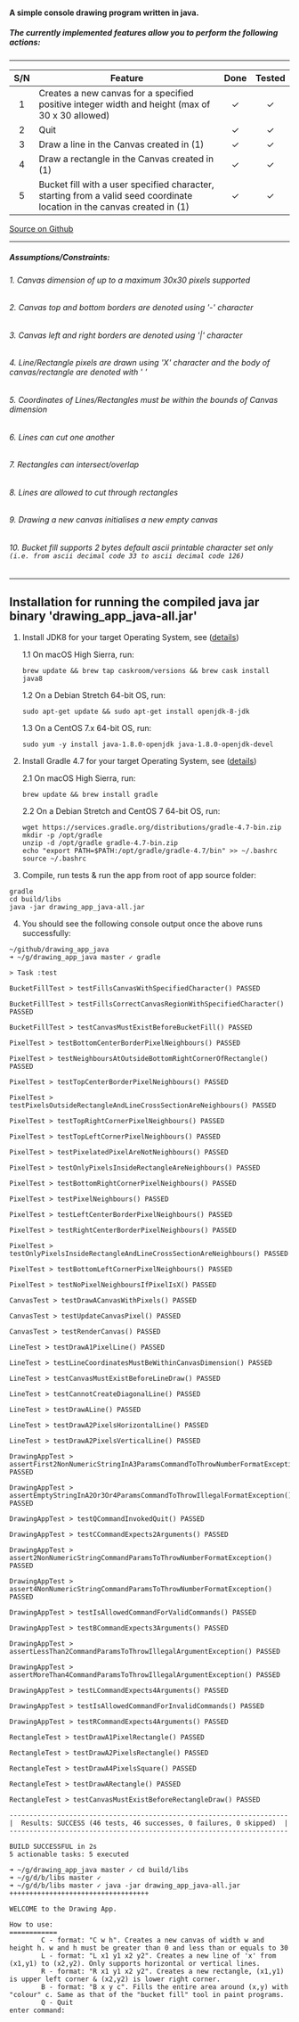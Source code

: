 #### A simple console drawing program written in java.
##### The currently implemented features allow you to perform the following actions:
---
| S/N | Feature                                                                                                                  | Done | Tested |
|:---:| ------------------------------------------------------------------------------------------------------------------------ |:----:|:------:|
|   1 | Creates a new canvas for a specified positive integer width and height (max of 30 x 30 allowed)                          | ✓    | ✓      |
|   2 | Quit                                                                                                                     | ✓    | ✓      |
|   3 | Draw a line in the Canvas created in (1)                                                                                 | ✓    | ✓      |
|   4 | Draw a rectangle in the Canvas created in (1)                                                                            | ✓    | ✓      |
|   5 | Bucket fill with a user specified character, starting from a valid seed coordinate location in the canvas created in (1) | ✓    | ✓      |

[Source on Github](https://github.com/yeongsheng-tan/drawing_app_java)

---
##### Assumptions/Constraints:
###### 1. Canvas dimension of up to a maximum 30x30 pixels supported
###### 2. Canvas top and bottom borders are denoted using '-' character
###### 3. Canvas left and right borders are denoted using '|' character
###### 4. Line/Rectangle pixels are drawn using 'X' character and the body of canvas/rectangle are denoted with ' '
###### 5. Coordinates of Lines/Rectangles must be within the bounds of Canvas dimension
###### 6. Lines can cut one another
###### 7. Rectangles can intersect/overlap
###### 8. Lines are allowed to cut through rectangles
###### 9. Drawing a new canvas initialises a new empty canvas
###### 10. Bucket fill supports 2 bytes default ascii printable character set only `(i.e. from ascii decimal code 33 to ascii decimal code 126)`
---
## Installation for running the compiled java jar binary 'drawing_app_java-all.jar'
1. Install JDK8 for your target Operating System, see ([details](http://www.oracle.com/technetwork/java/javase/downloads/jdk8-downloads-2133151.html))

   1.1 On macOS High Sierra, run:
   ```
   brew update && brew tap caskroom/versions && brew cask install java8
   ```
   
   1.2 On a Debian Stretch 64-bit OS, run:
   ```
   sudo apt-get update && sudo apt-get install openjdk-8-jdk
   ```
  
   1.3 On a CentOS 7.x 64-bit OS, run:
   ```
   sudo yum -y install java-1.8.0-openjdk java-1.8.0-openjdk-devel
   ```
   
2. Install Gradle 4.7 for your target Operating System, see ([details](https://gradle.org/install/))

   2.1 On macOS High Sierra, run:
   ```
   brew update && brew install gradle
   ```
   
   2.2 On a Debian Stretch and CentOS 7 64-bit OS, run:
   ```
   wget https://services.gradle.org/distributions/gradle-4.7-bin.zip
   mkdir -p /opt/gradle
   unzip -d /opt/gradle gradle-4.7-bin.zip
   echo "export PATH=$PATH:/opt/gradle/gradle-4.7/bin" >> ~/.bashrc
   source ~/.bashrc
   ```

3. Compile, run tests & run the app from root of app source folder:
```
gradle
cd build/libs
java -jar drawing_app_java-all.jar
```

4. You should see the following console output once the above runs successfully:
```
~/github/drawing_app_java
➜ ~/g/drawing_app_java master ✓ gradle

> Task :test

BucketFillTest > testFillsCanvasWithSpecifiedCharacter() PASSED

BucketFillTest > testFillsCorrectCanvasRegionWithSpecifiedCharacter() PASSED

BucketFillTest > testCanvasMustExistBeforeBucketFill() PASSED

PixelTest > testBottomCenterBorderPixelNeighbours() PASSED

PixelTest > testNeighboursAtOutsideBottomRightCornerOfRectangle() PASSED

PixelTest > testTopCenterBorderPixelNeighbours() PASSED

PixelTest > testPixelsOutsideRectangleAndLineCrossSectionAreNeighbours() PASSED

PixelTest > testTopRightCornerPixelNeighbours() PASSED

PixelTest > testTopLeftCornerPixelNeighbours() PASSED

PixelTest > testPixelatedPixelAreNotNeighbours() PASSED

PixelTest > testOnlyPixelsInsideRectangleAreNeighbours() PASSED

PixelTest > testBottomRightCornerPixelNeighbours() PASSED

PixelTest > testPixelNeighbours() PASSED

PixelTest > testLeftCenterBorderPixelNeighbours() PASSED

PixelTest > testRightCenterBorderPixelNeighbours() PASSED

PixelTest > testOnlyPixelsInsideRectangleAndLineCrossSectionAreNeighbours() PASSED

PixelTest > testBottomLeftCornerPixelNeighbours() PASSED

PixelTest > testNoPixelNeighboursIfPixelIsX() PASSED

CanvasTest > testDrawACanvasWithPixels() PASSED

CanvasTest > testUpdateCanvasPixel() PASSED

CanvasTest > testRenderCanvas() PASSED

LineTest > testDrawA1PixelLine() PASSED

LineTest > testLineCoordinatesMustBeWithinCanvasDimension() PASSED

LineTest > testCanvasMustExistBeforeLineDraw() PASSED

LineTest > testCannotCreateDiagonalLine() PASSED

LineTest > testDrawALine() PASSED

LineTest > testDrawA2PixelsHorizontalLine() PASSED

LineTest > testDrawA2PixelsVerticalLine() PASSED

DrawingAppTest > assertFirst2NonNumericStringInA3ParamsCommandToThrowNumberFormatException() PASSED

DrawingAppTest > assertEmptyStringInA2Or3Or4ParamsCommandToThrowIllegalFormatException() PASSED

DrawingAppTest > testQCommandInvokedQuit() PASSED

DrawingAppTest > testCCommandExpects2Arguments() PASSED

DrawingAppTest > assert2NonNumericStringCommandParamsToThrowNumberFormatException() PASSED

DrawingAppTest > assert4NonNumericStringCommandParamsToThrowNumberFormatException() PASSED

DrawingAppTest > testIsAllowedCommandForValidCommands() PASSED

DrawingAppTest > testBCommandExpects3Arguments() PASSED

DrawingAppTest > assertLessThan2CommandParamsToThrowIllegalArgumentException() PASSED

DrawingAppTest > assertMoreThan4CommandParamsToThrowIllegalArgumentException() PASSED

DrawingAppTest > testLCommandExpects4Arguments() PASSED

DrawingAppTest > testIsAllowedCommandForInvalidCommands() PASSED

DrawingAppTest > testRCommandExpects4Arguments() PASSED

RectangleTest > testDrawA1PixelRectangle() PASSED

RectangleTest > testDrawA2PixelsRectangle() PASSED

RectangleTest > testDrawA4PixelsSquare() PASSED

RectangleTest > testDrawARectangle() PASSED

RectangleTest > testCanvasMustExistBeforeRectangleDraw() PASSED

----------------------------------------------------------------------
|  Results: SUCCESS (46 tests, 46 successes, 0 failures, 0 skipped)  |
----------------------------------------------------------------------

BUILD SUCCESSFUL in 2s
5 actionable tasks: 5 executed

➜ ~/g/drawing_app_java master ✓ cd build/libs
➜ ~/g/d/b/libs master ✓
➜ ~/g/d/b/libs master ✓ java -jar drawing_app_java-all.jar
+++++++++++++++++++++++++++++++++++

WELCOME to the Drawing App.

How to use:
============
        C - format: "C w h". Creates a new canvas of width w and height h. w and h must be greater than 0 and less than or equals to 30
        L - format: "L x1 y1 x2 y2". Creates a new line of 'x' from (x1,y1) to (x2,y2). Only supports horizontal or vertical lines.
        R - format: "R x1 y1 x2 y2". Creates a new rectangle, (x1,y1) is upper left corner & (x2,y2) is lower right corner.
        B - format: "B x y c". Fills the entire area around (x,y) with "colour" c. Same as that of the "bucket fill" tool in paint programs.
        Q - Quit
enter command:
```

